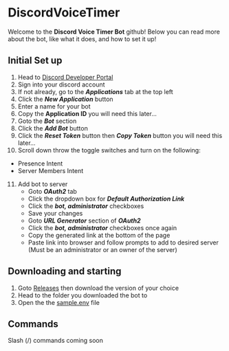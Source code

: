 # DiscordVoiceTimer

Welcome to the **Discord Voice Timer Bot** github! Below you can read more about the bot, like what it does, and how to set it up!

## Initial Set up

1. Head to [Discord Developer Portal](https://discord.com/developers/applications)
2. Sign into your discord account
3. If not already, go to the _**Applications**_ tab at the top left
4. Click the _**New Application**_ button
5. Enter a name for your bot
6. Copy the **Application ID** you will need this later...
7. Goto the _**Bot**_ section
8. Click the _**Add Bot**_ button
9. Click the _**Reset Token**_ button then _**Copy Token**_ button you will need this later...
10. Scroll down throw the toggle switches and turn on the following:
   - Presence Intent
   - Server Members Intent
11. Add bot to server 
    - Goto _**OAuth2**_ tab
    - Click the dropdown box for _**Default Authorization Link**_
    - Click the _**bot, administrator**_ checkboxes
    - Save your changes
    - Goto _**URL Generator**_ section of _**OAuth2**_
    - Click the _**bot, administrator**_ checkboxes once again
    - Copy the generated link at the bottom of the page
    - Paste link into browser and follow prompts to add to desired server (Must be an administrator or an owner of the server)

## Downloading and starting

1. Goto [Releases](https://github.com/J-dotjs/DiscordVoiceTimer/releases) then download the version of your choice
2. Head to the folder you downloaded the bot to
3. Open the the [sample.env](/sample.env) file

## Commands

Slash (/) commands coming soon
